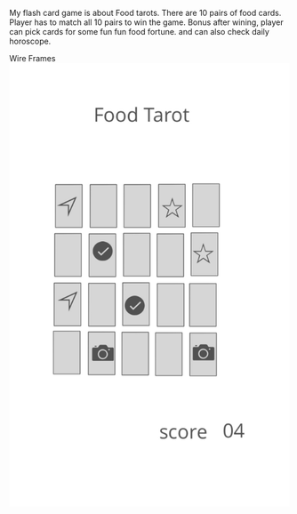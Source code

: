 My flash card game is about Food tarots. There are 10 pairs of food cards. Player has to match all 10 pairs to win the game. Bonus after wining, player can pick cards for some fun fun food fortune. and can also check daily horoscope.

Wire Frames
![Getting Started](images/wireframes.jpeg)